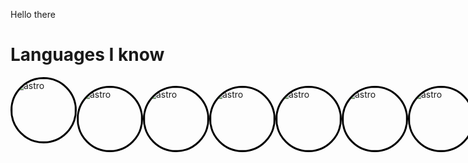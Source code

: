 <p>Hello there</p>

<h1>Languages I know</h1>




<div id="yes">
<img src="https://encrypted-tbn0.gstatic.com/images?q=tbn:ANd9GcS1HVNHQmF6XqXS0xqpvfcJFY3cQIAQEB3XmJ_edOZdMQ&s"
    alt="astro" class="image" width="100" height="100"
    style="border-radius: 100%; object-fit: cover; border: 3px solid black;" />

<img src="https://cdn4.iconfinder.com/data/icons/social-media-logos-6/512/121-css3-512.png" alt="astro" class="image"
    width="100" height="100" style="border-radius: 100%; object-fit: cover; border: 3px solid black;" />


<img src="https://upload.wikimedia.org/wikipedia/commons/thumb/6/6a/JavaScript-logo.png/800px-JavaScript-logo.png"
    alt="astro" class="image" width="100" height="100"
    style="border-radius: 100%; object-fit: cover; border: 3px solid black;" />

<img src="https://www.svgrepo.com/show/354113/nextjs-icon.svg" alt="astro" class="image" width="100" height="100"
    style="border-radius: 100%; object-fit: cover; border: 3px solid black;" />

<img src="https://encrypted-tbn0.gstatic.com/images?q=tbn:ANd9GcQtuzMAS4Za-DLDE-AAIo0BrjpAG8WupYB2fiXOdmsG0wvI1ROXGE3GUVtY8iw-_aEvYns&usqp=CAU"
    alt="astro" class="image" width="100" height="100"
    style="border-radius: 100%; object-fit: cover; border: 3px solid black;" />

<img src="https://logowik.com/content/uploads/images/tailwind-css3232.logowik.com.webp" alt="astro" class="image"
    width="100" height="100" style="border-radius: 100%; object-fit: cover; border: 3px solid black;" />

<img src="https://1000logos.net/wp-content/uploads/2020/08/MongoDB-Emblem.jpg" alt="astro" class="image" width="100"
    height="100" style="border-radius: 100%; object-fit: cover; border: 3px solid black;" />

<img src="https://upload.wikimedia.org/wikipedia/commons/thumb/4/4c/Typescript_logo_2020.svg/2048px-Typescript_logo_2020.svg.png"
    alt="astro" class="image" width="100" height="100"
    style="border-radius: 100%; object-fit: cover; border: 3px solid black;" />

<img src="https://upload.wikimedia.org/wikipedia/commons/thumb/c/c3/Python-logo-notext.svg/1869px-Python-logo-notext.svg.png"
    alt="astro" class="image" width="100" height="100"
    style="border-radius: 100%; object-fit: cover; border: 3px solid black;" />

<img src="https://upload.wikimedia.org/wikipedia/commons/1/19/C_Logo.png" alt="astro" class="image" width="100"
    height="100" style="border-radius: 100%; object-fit: cover; border: 3px solid black;" />

<img src="https://rust-lang.org/logos/rust-logo-512x512.png" alt="astro" class="image" width="100" height="100"
    style="border-radius: 100%; object-fit: cover; border: 3px solid black;" />

<img src="https://seeklogo.com/images/Z/zod-logo-B57E684330-seeklogo.com.png" alt="astro" class="image" width="100"
    height="100" style="border-radius: 100%; object-fit: cover; border: 3px solid black;" />
</div>

<style>
    #yes {
        display:flex;
        flex-direction:row;
    }
</style>
